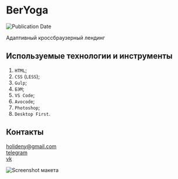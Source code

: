 # BerYoga
![Publication Date](https://img.shields.io/static/v1?label=Release%20Date&message=01.05.2019&color=brightgreen&style=flat-square)

Адаптивный кроссбраузерный лендинг

## Используемые технологии и инструменты
1. `HTML`;
2. `CSS` (`LESS`);
3. `Gulp`;
4. `БЭМ`;
5. `VS Code`;
6. `Avocode`;
7. `Photoshop`;
8. `Desktop First`.

## Контакты
<holideny@gmail.com>  
[telegram](https://t.me/holiden)  
[vk](https://vk.com/holiden)

![Screenshot макета](https://github.com/Holiden/BerYoga/blob/master/source/images/background/screenshot.jpg)
